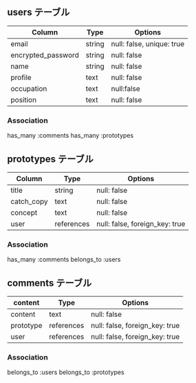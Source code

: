 ## users テーブル

| Column             | Type      | Options      |
| ------             | ----      | -------      |
| email              | string    | null: false, unique: true|
| encrypted_password | string    | null:  false |
| name               | string    | null: false  |
| profile            | text      | null: false  |
| occupation         | text      | null:false   |
| position           | text      | null: false  |

### Association

has_many :comments
has_many :prototypes


## prototypes テーブル
| Column     | Type | Options |
| ---------- | ----------- | ----------- |
| title      | string      | null: false |
| catch_copy | text        | null: false |
| concept    | text        | null: false |
| user       |  references |null: false, foreign_key: true |

### Association
has_many :comments
belongs_to :users


## comments テーブル
| content   | Type       | Options     |
| --------- | ---------- | ----------- |
| content   | text       | null: false |
| prototype | references | null: false, foreign_key: true |
| user      | references | null: false, foreign_key: true |

### Association

belongs_to :users
belongs_to :prototypes


